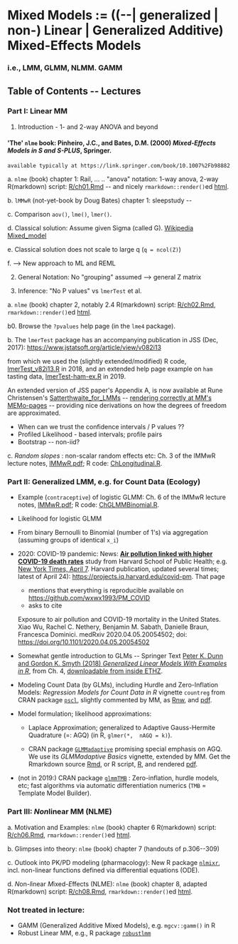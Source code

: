 # Mixed Models := ((--| generalized | non-) Linear | Generalized Additive) Mixed-Effects Models
### i.e., LMM, GLMM, NLMM. GAMM

## Table of Contents -- Lectures

### Part I:  Linear MM

1. Introduction - 1- and 2-way ANOVA and beyond

#### 'The' `nlme` book: Pinheiro, J.C., and Bates, D.M. (2000) *Mixed-Effects Models in S and S-PLUS*, Springer.
	available typically at https://link.springer.com/book/10.1007%2Fb98882

  a. `nlme` (book) chapter 1: Rail, ... .. "anova" notation: 1-way anova, 2-way
     R(markdown) script: [R/ch01.Rmd](R/ch01.Rmd) -- and nicely
     `rmarkdown::render()`ed [html](https://stat.ethz.ch/~maechler/MEMo-pages/ch01.html).

  b. `lMMwR` (not-yet-book by Doug Bates) chapter 1: sleepstudy --

  c. Comparison  `aov()`, `lme()`, `lmer()`.

  d. Classical solution: Assume given Sigma (called G).
	 [Wikipedia Mixed_model](https://en.wikipedia.org/wiki/Mixed_model)

  e. Classical solution does not scale to large q (`q = ncol(Z)`)

  f. --> New approach to ML and REML


2. General Notation:  No "grouping" assumed --> general Z matrix

3. Inference: "No P values" vs `lmerTest` et al.

  a. `nlme` (book) chapter 2, notably 2.4
     R(markdown) script: [R/ch02.Rmd](R/ch02.Rmd),
     `rmarkdown::render()`ed [html](https://stat.ethz.ch/~maechler/MEMo-pages/ch02.html).

  b0. Browse the  `?pvalues` help page (in the `lme4` package).

  b. The `lmerTest` package has an accompanying publication in JSS (Dec, 2017):
  https://www.jstatsoft.org/article/view/v082i13

  from which we used the (slightly extended/modified) R code,
  [lmerTest_v82i13.R](R/lmerTest_v82i13.R) in 2018, and an extended
  help page example on `ham` tasting data,  [lmerTest-ham-ex.R](R/lmerTest-ham-ex.R) in 2019.

An extended version of JSS paper's Appendix A, is now available at Rune Christensen's [Satterthwaite_for_LMMs](http://htmlpreview.github.io/?https://github.com/runehaubo/lmerTestR/blob/master/pkg_notes/Satterthwaite_for_LMMs.html) -- [rendering correctly at MM's MEMo-pages](https://stat.ethz.ch/~maechler/MEMo-pages/Satterthwaite_for_LMMs.html) --
providing nice derivations on how the degrees of freedom are approximated.

  - When can we trust the confidence intervals / P values ??
  - Profiled Likelihood - based intervals; profile pairs
  - Bootstrap -- non-iid?

  c. _Random slopes_ : non-scalar random effects etc:  Ch. 3 of the lMMwR lecture notes,
		[lMMwR.pdf](https://stat.ethz.ch/~maechler/MEMo-pages/lMMwR.pdf);
	  R code: [ChLongitudinal.R](https://stat.ethz.ch/~maechler/MEMo-pages/ChLongitudinal.R).

### Part II:  Generalized LMM, e.g. for Count Data (Ecology)

  - Example (`contraceptive`) of logistic GLMM: Ch. 6 of the lMMwR lecture notes,
      [lMMwR.pdf](https://stat.ethz.ch/~maechler/MEMo-pages/lMMwR.pdf);
	  R code: [ChGLMMBinomial.R](https://stat.ethz.ch/~maechler/MEMo-pages/ChGLMMBinomial.R).

  - Likelihood for logistic GLMM
  - From binary Bernoulli to Binomial (number of 1's) via aggregation (assuming groups of identical `x_i`)
  - 2020: COVID-19 pandemic: News: [**Air pollution linked with higher COVID-19 death rates**](https://www.hsph.harvard.edu/news/hsph-in-the-news/air-pollution-linked-with-higher-covid-19-death-rates/) study from Harvard School of Public Health; e.g. [New York Times, April 7](https://www.nytimes.com/2020/04/07/climate/air-pollution-coronavirus-covid.html).
 Harvard publication, updated several times; latest of April 24): <https://projects.iq.harvard.edu/covid-pm>.  That page
       - mentions that everything is reproducible available on <https://github.com/wxwx1993/PM_COVID>
       - asks to cite
  
	Exposure to air pollution and COVID-19 mortality in the United States. 
	Xiao Wu, Rachel C. Nethery, Benjamin M. Sabath, Danielle Braun, Francesca Dominici. 
	medRxiv 2020.04.05.20054502; doi: https://doi.org/10.1101/2020.04.05.20054502 
	
  
  - Somewhat gentle introduction to GLMs -- Springer Text
	[Peter K. Dunn and Gordon K. Smyth (2018) _Generalized Linear Models With Examples in R_](https://link.springer.com/book/10.1007/978-1-4419-0118-7), from Ch. 4,
  [downloadable from inside ETHZ](https://link.springer.com/content/pdf/10.1007%2F978-1-4419-0118-7.pdf).

  - Modeling Count Data (by GLMs), including Hurdle and Zero-Inflation Models:
	_Regression Models for Count Data in R_ vignette `countreg` from CRAN package
	[`pscl`](https://cran.r-project.org/package=pscl), slightly commented
	by MM, as
	[Rnw](https://stat.ethz.ch/~maechler/MEMo-pages/countreg.Rnw),  and
	[pdf](https://stat.ethz.ch/~maechler/MEMo-pages/countreg.pdf).


  - Model formulation; likelihood approximations:
	- Laplace Approximation; generalized to Adaptive Gauss-Hermite
      Quadrature (=: AGQ) (in R, `glmer(*,  nAGQ = k)`).

    - CRAN package [`GLMMadaptive`](https://cran.r-project.org/package=GLMMadaptive)
      promising special emphasis on AGQ.
	  We use its _GLMMadaptive Basics_ vignette, extended by MM.
	  Get the Rmarkdown source
	  [Rmd](https://stat.ethz.ch/~maechler/MEMo-pages/GLMMadaptive_basics_MM.Rnw), or R script,
		[R](https://stat.ethz.ch/~maechler/MEMo-pages/GLMMadaptive_basics_MM.R),  and rendered
      [pdf](https://stat.ethz.ch/~maechler/MEMo-pages/GLMMadaptive_basics_MM.pdf).

  - (not in 2019:) CRAN package
    [`glmmTMB`](https://cran.r-project.org/package=glmmTMB) :
    Zero-inflation, hurdle models, etc; fast algorithms via automatic
    differentiation numerics (`TMB` = Template Model Builder).


### Part III: *Non*linear MM (NLME)

  a. Motivation and Examples: `nlme` (book) chapter 6
     R(markdown) script: [R/ch06.Rmd](R/ch06.Rmd),
     `rmarkdown::render()`ed [html](https://stat.ethz.ch/~maechler/MEMo-pages/ch06.html).

  b. Glimpses into theory: `nlme` (book) chapter 7 (handouts of p.306--309)

  c. Outlook into PK/PD modeling (pharmacology):  New R package
	[`nlmixr`](https://cran.R-project.org/package=nlmixr), incl.
	non-linear functions defined via differential equations (ODE).

  d. *N*on-*l*inear *M*ixed-*E*ffects (NLME): `nlme` (book) chapter 8, adapted R(markdown)
     script: [R/ch08.Rmd](R/ch08.Rmd),
     `rmarkdown::render()`ed [html](https://stat.ethz.ch/~maechler/MEMo-pages/ch08.html).


### Not treated in lecture:

 - GAMM (Generalized Additive Mixed Models), e.g. `mgcv::gamm()` in R
 - Robust Linear MM, e.g., R package
 [`robustlmm`](https://cran.R-project.org/package=robustlmm)

